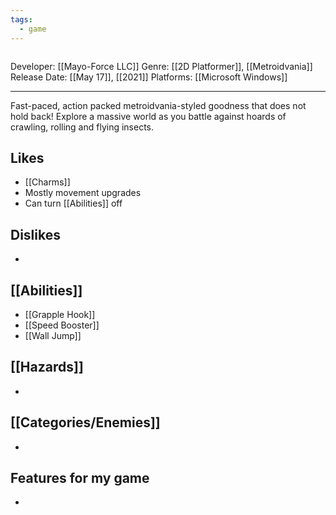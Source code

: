```yaml
---
tags:
  - game
---
```

<img src="">

Developer: [[Mayo-Force LLC]]
Genre: [[2D Platformer]], [[Metroidvania]]
Release Date: [[May 17]], [[2021]]
Platforms: [[Microsoft Windows]]

----

Fast-paced, action packed metroidvania-styled goodness that does not hold back! Explore a massive world as you battle against hoards of crawling, rolling and flying insects.

## Likes
* [[Charms]]
* Mostly movement upgrades
* Can turn [[Abilities]] off

## Dislikes
* 

## [[Abilities]]
* [[Grapple Hook]]
* [[Speed Booster]]
* [[Wall Jump]]

## [[Hazards]]
* 

## [[Categories/Enemies]]
* 

## Features for my game
* 